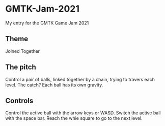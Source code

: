 # GMTK-Jam-2021

My entry for the GMTK Game Jam 2021

## Theme

Joined Together

## The pitch

Control a pair of balls, linked together by a chain, trying to travers each level.
The catch? Each ball has its own gravity.

## Controls

Control the active ball with the arrow keys or WASD.
Switch the active ball with the space bar.
Reach the whie square to go to the next level.